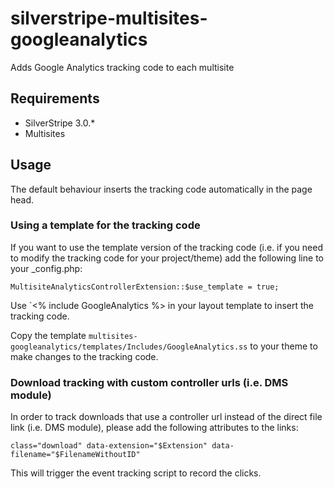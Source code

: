 # silverstripe-multisites-googleanalytics

Adds Google Analytics tracking code to each multisite

## Requirements

* SilverStripe 3.0.*
* Multisites

## Usage

The default behaviour inserts the tracking code automatically in the page head.

### Using a template for the tracking code
 
If you want to use the template version of the tracking code (i.e. if you need 
to modify the tracking code for your project/theme) add the following line to 
your _config.php:

```
MultisiteAnalyticsControllerExtension::$use_template = true;
```

Use `<% include GoogleAnalytics %> in your layout template to insert the tracking code.

Copy the template `multisites-googleanalytics/templates/Includes/GoogleAnalytics.ss` 
to your theme to make changes to the tracking code.

### Download tracking with custom controller urls (i.e. DMS module)

In order to track downloads that use a controller url instead of the direct file 
link (i.e. DMS module), please add the following attributes to the links:

```
class="download" data-extension="$Extension" data-filename="$FilenameWithoutID"
```

This will trigger the event tracking script to record the clicks.